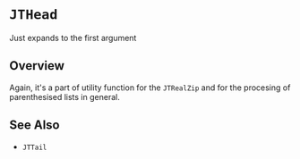 # ``JTHead``

Just expands to the first argument

## Overview

Again, it's a part of utility function for the ``JTRealZip``
and for the procesing of parenthesised lists in general.

<!--## Topics-->

## See Also

- ``JTTail``
